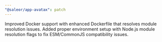 ```yaml
---
"@saleor/app-avatax": patch
---
```


Improved Docker support with enhanced Dockerfile that resolves module resolution issues. Added proper environment setup with Node.js module resolution flags to fix ESM/CommonJS compatibility issues.